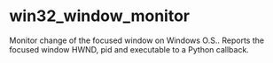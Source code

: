# win32_window_monitor
Monitor change of the focused window on Windows O.S..  Reports the focused window HWND, pid and executable to a Python callback.
